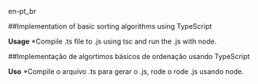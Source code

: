 en-pt_br

##Implementation of basic sorting algorithms using TypeScript

**Usage**
*Compile .ts file to .js using tsc and run the .js with node.


##Implementação de algortimos básicos de ordenação usando TypeScript

**Uso**
*Compile o arquivo .ts para gerar o .js, rode o rode .js usando node.
